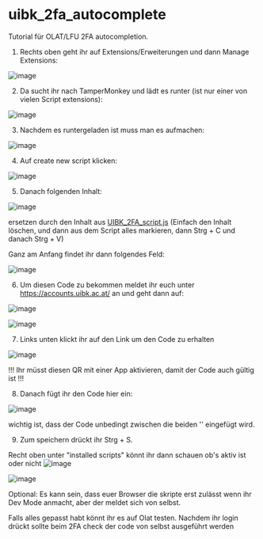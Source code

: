 # uibk_2fa_autocomplete

Tutorial für OLAT/LFU 2FA autocompletion.

1. Rechts oben geht ihr auf Extensions/Erweiterungen und dann Manage Extensions:

![image](https://github.com/user-attachments/assets/b171973c-b8c1-46e4-bfca-23b048034045)

2. Da sucht ihr nach TamperMonkey und lädt es runter (ist nur einer von vielen Script extensions):

![image](https://github.com/user-attachments/assets/cc6828cd-793b-44d6-b69a-ad627d8a03b7)

3. Nachdem es runtergeladen ist muss man es aufmachen:

![image](https://github.com/user-attachments/assets/f3c95304-1593-4188-81af-d0e549056ffb)

4. Auf create new script klicken:

![image](https://github.com/user-attachments/assets/cad589db-ce4d-4e46-8d0d-b898aeceade8)

5. Danach folgenden Inhalt:

![image](https://github.com/user-attachments/assets/fa8a62e4-dffa-4124-a8e8-dada11cabd34)

ersetzen durch den Inhalt aus 
[UIBK_2FA_script.js](./UIBK_2FA_script.js)
(Einfach den Inhalt löschen, und dann aus dem Script alles markieren, dann Strg + C und danach Strg + V)

Ganz am Anfang findet ihr dann folgendes Feld:

![image](https://github.com/user-attachments/assets/8f91c41c-388b-4ae0-8dab-8c738cc538ae)

6. Um diesen Code zu bekommen meldet ihr euch unter https://accounts.uibk.ac.at/ an und geht dann auf:

![image](https://github.com/user-attachments/assets/522eb561-e5e6-4a4e-98e7-77ce6102d798)

![image](https://github.com/user-attachments/assets/c8affe08-a2ec-440f-9e9f-c855bae11b7a)

7. Links unten klickt ihr auf den Link um den Code zu erhalten

![image](https://github.com/user-attachments/assets/5f233c9b-b950-4485-b694-ee346a7efd66)

!!! Ihr müsst diesen QR mit einer App aktivieren, damit der Code auch gültig ist !!!

8. Danach fügt ihr den Code hier ein:

![image](https://github.com/user-attachments/assets/cf9ce205-94b0-4cc7-b665-3ceafa059447)

wichtig ist, dass der Code unbedingt zwischen die beiden '' eingefügt wird.

9. Zum speichern drückt ihr Strg + S.

Recht oben unter "installed scripts" könnt ihr dann schauen ob's aktiv ist oder nicht
![image](https://github.com/user-attachments/assets/119d4c1e-395e-4ee5-b696-5f6a7795bfee)

![image](https://github.com/user-attachments/assets/9bbfd3b1-0199-406d-86d8-4dbd678c2505)

Optional: Es kann sein, dass euer Browser die skripte erst zulässt wenn ihr Dev Mode anmacht, aber der meldet sich von selbst. 

Falls alles gepasst habt könnt ihr es auf Olat testen. Nachdem ihr login drückt sollte beim 2FA check der code von selbst ausgeführt werden

